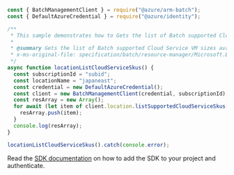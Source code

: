 ```javascript
const { BatchManagementClient } = require("@azure/arm-batch");
const { DefaultAzureCredential } = require("@azure/identity");

/**
 * This sample demonstrates how to Gets the list of Batch supported Cloud Service VM sizes available at the given location.
 *
 * @summary Gets the list of Batch supported Cloud Service VM sizes available at the given location.
 * x-ms-original-file: specification/batch/resource-manager/Microsoft.Batch/stable/2022-01-01/examples/LocationListCloudServiceSkus.json
 */
async function locationListCloudServiceSkus() {
  const subscriptionId = "subid";
  const locationName = "japaneast";
  const credential = new DefaultAzureCredential();
  const client = new BatchManagementClient(credential, subscriptionId);
  const resArray = new Array();
  for await (let item of client.location.listSupportedCloudServiceSkus(locationName)) {
    resArray.push(item);
  }
  console.log(resArray);
}

locationListCloudServiceSkus().catch(console.error);
```

Read the [SDK documentation](https://github.com/Azure/azure-sdk-for-js/blob/%40azure%2Farm-batch_7.1.0/sdk/batch/arm-batch/README.md) on how to add the SDK to your project and authenticate.
